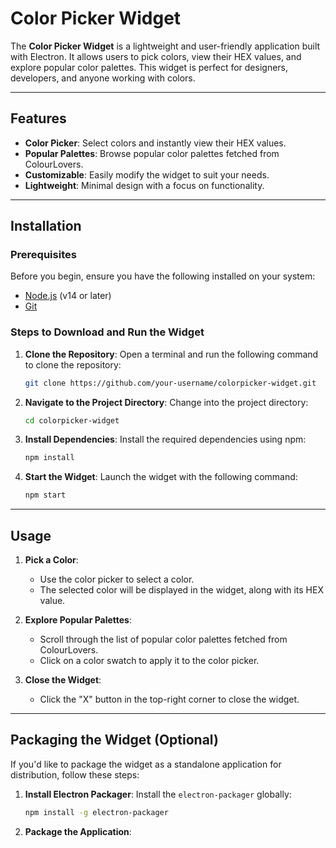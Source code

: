 # Color Picker Widget

The **Color Picker Widget** is a lightweight and user-friendly application built with Electron. It allows users to pick colors, view their HEX values, and explore popular color palettes. This widget is perfect for designers, developers, and anyone working with colors.

---

## Features
- **Color Picker**: Select colors and instantly view their HEX values.
- **Popular Palettes**: Browse popular color palettes fetched from ColourLovers.
- **Customizable**: Easily modify the widget to suit your needs.
- **Lightweight**: Minimal design with a focus on functionality.

---

## Installation

### Prerequisites
Before you begin, ensure you have the following installed on your system:
- [Node.js](https://nodejs.org/) (v14 or later)
- [Git](https://git-scm.com/)

### Steps to Download and Run the Widget
1. **Clone the Repository**:
   Open a terminal and run the following command to clone the repository:
   ```bash
   git clone https://github.com/your-username/colorpicker-widget.git
   ```

2. **Navigate to the Project Directory**:
   Change into the project directory:
   ```bash
   cd colorpicker-widget
   ```

3. **Install Dependencies**:
   Install the required dependencies using npm:
   ```bash
   npm install
   ```

4. **Start the Widget**:
   Launch the widget with the following command:
   ```bash
   npm start
   ```

---

## Usage
1. **Pick a Color**:
   - Use the color picker to select a color.
   - The selected color will be displayed in the widget, along with its HEX value.

2. **Explore Popular Palettes**:
   - Scroll through the list of popular color palettes fetched from ColourLovers.
   - Click on a color swatch to apply it to the color picker.

3. **Close the Widget**:
   - Click the "X" button in the top-right corner to close the widget.

---

## Packaging the Widget (Optional)
If you'd like to package the widget as a standalone application for distribution, follow these steps:

1. **Install Electron Packager**:
   Install the `electron-packager` globally:
   ```bash
   npm install -g electron-packager
   ```

2. **Package the Application**:


